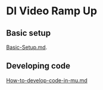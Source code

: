 # DI Video Ramp Up

## Basic setup
[Basic-Setup.md](https://github.com/kvasukib/DI-Video-ramp-up/blob/master/Basic-Setup.md).
 
## Developing code
[How-to-develop-code-in-mu.md](https://github.com/kvasukib/DI-Video-ramp-up/blob/master/How-to-develop-in-mu.md)
